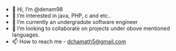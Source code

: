 - 👋 Hi, I’m @denam98
- 👀 I’m interested in java, PHP, c and etc..
- 🌱 I’m currently an undergradute software engineer
- 💞️ I’m looking to collaborate on projects under obove mentioned languages.
- 📫 How to reach me - dchamath5@gmail.com

<!---
denam98/denam98 is a ✨ special ✨ repository because its `README.md` (this file) appears on your GitHub profile.
You can click the Preview link to take a look at your changes.
--->
